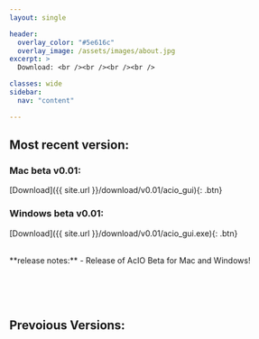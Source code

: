 ```yaml
---
layout: single

header:
  overlay_color: "#5e616c"
  overlay_image: /assets/images/about.jpg
excerpt: >
  Download: <br /><br /><br /><br />

classes: wide 
sidebar:
  nav: "content" 

---
```

## Most recent version:

### Mac beta v0.01:
[Download]({{ site.url }}/download/v0.01/acio_gui){: .btn}

### Windows beta v0.01: 
[Download]({{ site.url }}/download/v0.01/acio_gui.exe){: .btn}

<br />
**release notes:**
- Release of AcIO Beta for Mac and Windows!


<br /><br /><br />
## Prevoious Versions:
